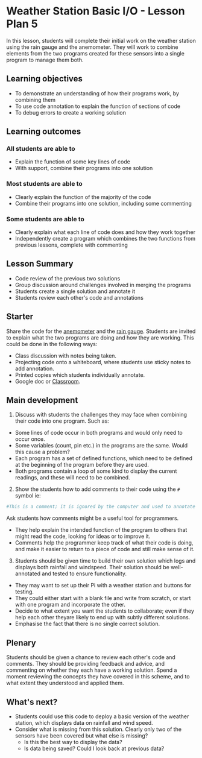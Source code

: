 #  Weather Station Basic I/O - Lesson Plan 5

In this lesson, students will complete their initial work on the weather station using the rain gauge and the anemometer. They will work to combine elements from the two programs created for these sensors into a single program to manage them both.

## Learning objectives

- To demonstrate an understanding of how their programs work, by combining them
- To use code annotation to explain the function of sections of code
- To debug errors to create a working solution

## Learning outcomes

### All students are able to

- Explain the function of some key lines of code
- With support, combine their programs into one solution

### Most students are able to

- Clearly explain the function of the majority of the code
- Combine their programs into one solution, including some commenting

### Some students are able to

- Clearly explain what each line of code does and how they work together
- Independently create a program which combines the two functions from previous lessons, complete with commenting

## Lesson Summary

- Code review of the previous two solutions
- Group discussion around challenges involved in merging the programs
- Students create a single solution and annotate it
- Students review each other's code and annotations

## Starter

Share the code for the [anemometer](weather-station-1/lesson-4/code/wind_final.py) and the [rain gauge](weather-station-1/lesson-4/code/wind_interrupt.py ). Students are invited to explain what the two programs are doing and how they are working. This could be done in the following ways:

- Class discussion with notes being taken.
- Projecting code onto a whiteboard, where students use sticky notes to add annotation.
- Printed copies which students individually annotate.
- Google doc or [Classroom](classroom.google.com).

## Main development

1. Discuss with students the challenges they may face when combining their code into one program. Such as:
- Some lines of code occur in both programs and would only need to occur once.
- Some variables (count, pin etc.) in the programs are the same. Would this cause a problem?
- Each program has a set of defined functions, which need to be defined at the beginning of the program before they are used.
- Both programs contain a loop of some kind to display the current readings, and these will need to be combined.

2. Show the students how to add comments to their code using the `#` symbol ie:

```python
#This is a comment; it is ignored by the computer and used to annotate the code.
```
Ask students how comments might be a useful tool for programmers.
- They help explain the intended function of the program to others that might read the code, looking for ideas or to improve it.
- Comments help the programmer keep track of what their code is doing, and make it easier to return to a piece of code and still make sense of it.

3. Students should be given time to build their own solution which logs and displays both rainfall and windspeed. Their solution should be well-annotated and tested to ensure functionality.
- They may want to set up their Pi with a weather station and buttons for testing.
- They could either start with a blank file and write from scratch, or start with one program and incorporate the other.
- Decide to what extent you want the students to collaborate; even if they help each other theyare likely to end up with subtly different solutions.
- Emphasise the fact that there is no single correct solution.

## Plenary

Students should be given a chance to review each other's code and comments. They should be providing feedback and advice, and commenting on whether they each have a working solution. Spend a moment reviewing the concepts they have covered in this scheme, and to what extent they understood and applied them.

## What's next?

- Students could use this code to deploy a basic version of the weather station, which displays data on rainfall and wind speed.
- Consider what is missing from this solution. Clearly only two of the sensors have been covered but what else is missing?
    - Is this the best way to display the data?
    - Is data being saved? Could I look back at previous data?
